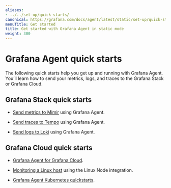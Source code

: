 ```yaml
---
aliases:
- ../../set-up/quick-starts/
canonical: https://grafana.com/docs/agent/latest/static/set-up/quick-starts/
menuTitle: Get started
title: Get started with Grafana Agent in static mode
weight: 300
---
```


# Grafana Agent quick starts

The following quick starts help you get up and running with Grafana Agent. You’ll learn how to send your metrics, logs, and traces to the Grafana Stack or Grafana Cloud.

## Grafana Stack quick starts

- [Send metrics to Mimir](https://grafana.com/docs/mimir/latest/get-started/) using Grafana Agent.

- [Send traces to Tempo](https://grafana.com/docs/tempo/latest/getting-started/#2-pipeline-grafana-agent) using Grafana Agent.

- [Send logs to Loki](https://grafana.com/docs/grafana-cloud/logs/collect-logs-with-agent/?pg=hp&plcmt=lt-box-traces) using Grafana Agent.

## Grafana Cloud quick starts

- [Grafana Agent for Grafana Cloud](https://grafana.com/docs/grafana-cloud/agent/).
- [Monitoring a Linux host](https://grafana.com/docs/grafana-cloud/quickstart/agent_linuxnode/) using the Linux Node integration.

- [Grafana Agent Kubernetes quickstarts](https://grafana.com/docs/grafana-cloud/kubernetes/agent-k8s/).
